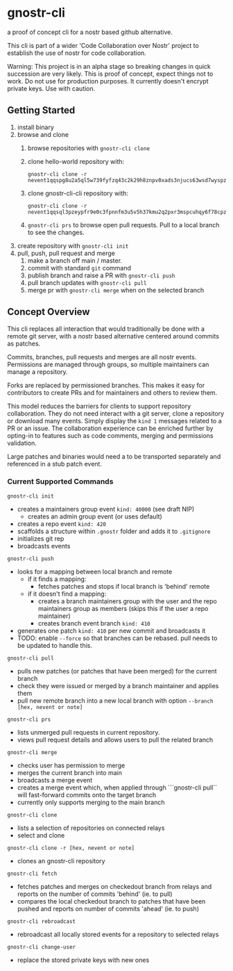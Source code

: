 # gnostr-cli

a proof of concept cli for a nostr based github alternative.

This cli is part of a wider 'Code Collaboration over Nostr' project to establish the use of nostr for code collaboration.

Warning: This project is in an alpha stage so breaking changes in quick succession are very likely. This is proof of concept, expect things not to work. Do not use for production purposes. It currently doesn't encrypt private keys. Use with caution.

## Getting Started

1. install binary
1. browse and clone
    1. browse repositories with ```gnostr-cli clone```
    1. clone hello-world repository with:

        ```
        gnostr-cli clone -r nevent1qqspg8u2a5ql5w739fyfzq43c2k29h8znpv0xads3njucs63wsd7wyspz3mhxue69uhhyetvv9ujuerpd46hxtnfduu6qm7j
        ```
    1. clone gnostr-cli-cli repository with:

        ```
        gnostr-cli clone -r nevent1qqsql3pzeypfr9e0c3fpnnfm3u5v5h37kmu2q2pxr3mspcuhqy6f78cpz3mhxue69uhhyetvv9ujuerpd46hxtnfduq3qamnwvaz7tmwdaehgu3wwa5kuegm87gy2
        ```
    1. ```gnostr-cli prs``` to browse open pull requests. Pull to a local branch to see the changes.
1. create repository with ```gnostr-cli init```
1. pull, push, pull request and merge
    1. make a branch off main / master.
    1. commit with standard ```git``` command
    1. publish branch and raise a PR with ```gnostr-cli push```
    1. pull branch updates with ```gnostr-cli pull```
    1. merge pr with ```gnostr-cli merge``` when on the selected branch

## Concept Overview

This cli replaces all interaction that would traditionally be done with a remote git server, with a nostr based alternative centered around commits as patches.

Commits, branches, pull requests and merges are all nostr events. Permissions are managed through groups, so multiple maintainers can manage a repository.

Forks are replaced by permissioned branches. This makes it easy for contributors to create PRs and for maintainers and others to review them.

This model reduces the barriers for clients to support repository collaboration. They do not need interact with a git server, clone a repository or download many events. Simply display the `kind 1` messages related to a PR or an issue. The collaboration experience can be enriched further by opting-in to features such as code comments, merging and permissions validation.

Large patches and binaries would need a to be transported separately and referenced in a stub patch event.

### Current Supported Commands
```gnostr-cli init```
* creates a maintainers group event `kind: 40000` (see draft NIP)
    * creates an admin group event (or uses default) 
* creates a repo event `kind: 420`
* scaffolds a structure within `.gnostr` folder and adds it to `.gitignore`
* initializes git rep
* broadcasts events

```gnostr-cli push```
* looks for a mapping between local branch and remote
    * if it finds a mapping:
        * fetches patches and stops if local branch is 'behind' remote
    * if it doesn't find a mapping:
        * creates a branch maintainers group with the user and the repo maintainers group as members (skips this if the user a repo maintainer)
        * creates branch event branch `kind: 410`
* generates one patch `kind: 410` per new commit and broadcasts it
* TODO: enable ```--force``` so that branches can be rebased. pull needs to be updated to handle this.

```gnostr-cli pull```
* pulls new patches (or patches that have been merged) for the current branch
* check they were issued or merged by a branch maintainer and applies them
* pull new remote branch into a new local branch with option ```--branch [hex, nevent or note]``` 

```gnostr-cli prs```
* lists unmerged pull requests in current repository.
* views pull request details and allows users to pull the related branch

```gnostr-cli merge```
* checks user has permission to merge
* merges the current branch into main
* broadcasts a merge event
* creates a merge event which, when applied through ```gnostr-cli pull`` will fast-forward commits onto the target branch
* currently only supports merging to the main branch

```gnostr-cli clone```
* lists a selection of repositories on connected relays
* select and clone

```gnostr-cli clone -r [hex, nevent or note]```
* clones an gnostr-cli repository

```gnostr-cli fetch```
* fetches patches and merges on checkedout branch from relays and reports on the number of commits 'behind' (ie. to pull)
* compares the local checkedout branch to patches that have been pushed and reports on number of commits 'ahead' (ie. to push)

```gnostr-cli rebroadcast```
* rebroadcast all locally stored events for a repository to selected relays

```gnostr-cli change-user```
* replace the stored private keys with new ones
